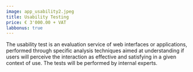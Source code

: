 ```yaml
---
image: app_usability2.jpeg
title: Usability Testing
price: € 3'000.00 + VAT 
labbonus: true
---
```


The usability test is an evaluation service of web interfaces or applications, performed through specific analysis techniques aimed at understanding if users will perceive the interaction as effective and satisfying in a given context of use. The tests will be performed by internal experts.

<!--more-->  